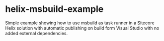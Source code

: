 # helix-msbuild-example
Simple example showing how to use msbuild as task runner in a Sitecore Helix solution with automatic publishing on build form Visual Studio with no added external dependencies.
